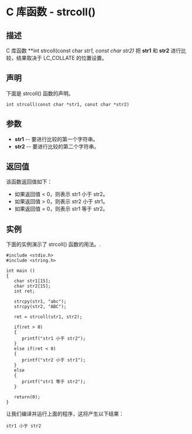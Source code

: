 
# C 库函数 - strcoll()

  

## 描述

C 库函数 **int strcoll(const char *str1, const char *str2)** 把 **str1** 和 **str2** 进行比较，结果取决于 LC_COLLATE 的位置设置。

## 声明

下面是 strcoll() 函数的声明。

```
int strcoll(const char *str1, const char *str2)

```

## 参数

*   **str1** -- 要进行比较的第一个字符串。
*   **str2** -- 要进行比较的第二个字符串。

## 返回值

该函数返回值如下：

*   如果返回值 &lt; 0，则表示 str1 小于 str2。
*   如果返回值 &gt; 0，则表示 str2 小于 str1。
*   如果返回值 = 0，则表示 str1 等于 str2。

## 实例

下面的实例演示了 strcoll() 函数的用法。.

```
#include <stdio.h>
#include <string.h>

int main ()
{
   char str1[15];
   char str2[15];
   int ret;

   strcpy(str1, "abc");
   strcpy(str2, "ABC");

   ret = strcoll(str1, str2);

   if(ret > 0)
   {
      printf("str1 小于 str2");
   }
   else if(ret < 0) 
   {
      printf("str2 小于 str1");
   }
   else 
   {
      printf("str1 等于 str2");
   }

   return(0);
}

```

让我们编译并运行上面的程序，这将产生以下结果：

```
str1 小于 str2

```

  

